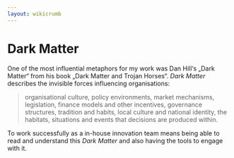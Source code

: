 ```yaml
---
layout: wikicrumb 
---
```

# Dark Matter
One of the most influential metaphors for my work was Dan Hill‘s „Dark Matter“ from his book „Dark Matter and Trojan Horses“.
_Dark Matter_ describes the invisible forces influencing organisations:

> organisational culture, policy environments, market mechanisms, legislation, finance models and other incentives, governance structures, tradition and habits, local culture and national identity, the habitats, situations and events that decisions are produced within.

To work successfully as a in-house innovation team means being able to read and understand this _Dark Matter_ and also having the tools to engage with it.